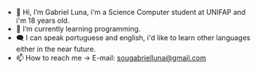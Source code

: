 - 👋 Hi, I’m Gabriel Luna, i'm a Science Computer student at UNIFAP and i'm 18 years old.
- 📖 I’m currently learning programming.
- 🗨  I can speak portuguese and english, i'd like to learn other languages either in the near future.
- 📫 How to reach me -> E-mail: sougabrielluna@gmail.com
